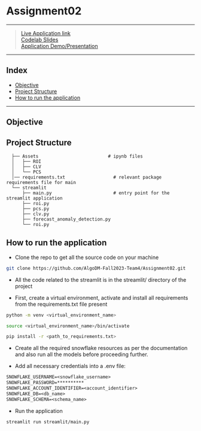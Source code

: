 # Assignment02



----- 
> [Live Application link](https://algodm-fall2023-team4-assignment02-streamlitmain-l1iq34.streamlit.app/) <br>
> [Codelab Slides](https://codelabs-preview.appspot.com/?file_id=1yFpF8W8DZRi_x_wzwsiOPCgmOqK-mBJh2v4GWBY8gVU#0) <br>
> [Application Demo/Presentation]()

----- 

## Index
  - [Objective](#objective)
  - [Project Structure](#project-structure)
  - [How to run the application](#how-to-run-the-application-locally)
----- 

## Objective
<replace-this>

## Project Structure
```
  ├── Assets                          # ipynb files
  │   ├── ROI
  │   ├── CLV
  │   └── PCS
  │── requirements.txt                  # relevant package requirements file for main
  └── streamlit
      ├── main.py                       # entry point for the streamlit application
      ├── roi.py
      ├── pcs.py
      ├── clv.py
      ├── forecast_anomaly_detection.py                      
      └── roi.py                        
```

## How to run the application
- Clone the repo to get all the source code on your machine

```bash
git clone https://github.com/AlgoDM-Fall2023-Team4/Assignment02.git
```
- All the code related to the streamlit is in the streamlit/ directory of the project

- First, create a virtual environment, activate and install all requirements from the requirements.txt file present
```bash
python -m venv <virtual_environment_name>
```
```bash
source <virtual_environment_name>/bin/activate
```
```bash
pip install -r <path_to_requirements.txt>
```
- Create all the required snowflake resources as per the documentation and also run all the models before proceeding further.

- Add all necessary credentials into a .env file:
```txt
SNOWFLAKE_USERNAME=<snowflake_username>
SNOWFLAKE_PASSWORD=**********
SNOWFLAKE_ACCOUNT_IDENTIFIER=<account_identifier>
SNOWFLAKE_DB=<db_name>
SNOWFLAKE_SCHEMA=<schema_name>
```

- Run the application

```bash
streamlit run streamlit/main.py
```

